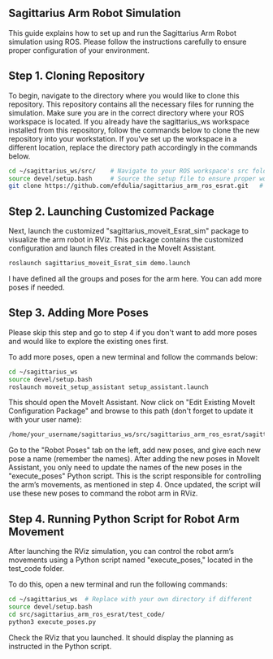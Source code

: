 ## Sagittarius Arm Robot Simulation

This guide explains how to set up and run the Sagittarius Arm Robot simulation using ROS. Please follow the instructions carefully to ensure proper configuration of your environment.

## Step 1. Cloning Repository

To begin, navigate to the directory where you would like to clone this repository. This repository contains all the necessary files for running the simulation. Make sure you are in the correct directory where your ROS workspace is located. If you already have the sagittarius_ws workspace installed from this repository, follow the commands below to clone the new repository into your workstation. If you've set up the workspace in a different location, replace the directory path accordingly in the commands below.

```bash
cd ~/sagittarius_ws/src/    # Navigate to your ROS workspace's src folder
source devel/setup.bash     # Source the setup file to ensure proper workspace configuration
git clone https://github.com/efdulia/sagittarius_arm_ros_esrat.git   # Clone the repository
```

## Step 2. Launching Customized Package

Next, launch the customized "sagittarius_moveit_Esrat_sim" package to visualize the arm robot in RViz. This package contains the customized configuration and launch files created in the MoveIt Assistant. 

```bash
roslaunch sagittarius_moveit_Esrat_sim demo.launch
```

I have defined all the groups and poses for the arm here. You can add more poses if needed.

## Step 3. Adding More Poses

Please skip this step and go to step 4 if you don't want to add more poses and would like to explore the existing ones first.

To add more poses, open a new terminal and follow the commands below:

```bash
cd ~/sagittarius_ws    
source devel/setup.bash  
roslaunch moveit_setup_assistant setup_assistant.launch
```
This should open the MoveIt Assistant. Now click on "Edit Existing MoveIt Configuration Package" and browse to this path (don't forget to update it with your user name):
```bash
/home/your_username/sagittarius_ws/src/sagittarius_arm_ros_esrat/sagittarius_moveit_Esrat_sim
```
Go to the "Robot Poses" tab on the left, add new poses, and give each new pose a name (remember the names). After adding the new poses in MoveIt Assistant, you only need to update the names of the new poses in the "execute_poses" Python script. This is the script responsible for controlling the arm’s movements, as mentioned in step 4. Once updated, the script will use these new poses to command the robot arm in RViz.

## Step 4. Running Python Script for Robot Arm Movement

After launching the RViz simulation, you can control the robot arm’s movements using a Python script named "execute_poses," located in the test_code folder.

To do this, open a new terminal and run the following commands:

```bash
cd ~/sagittarius_ws  # Replace with your own directory if different
source devel/setup.bash
cd src/sagittarius_arm_ros_esrat/test_code/
python3 execute_poses.py
```

Check the RViz that you launched. It should display the planning as instructed in the Python script.


